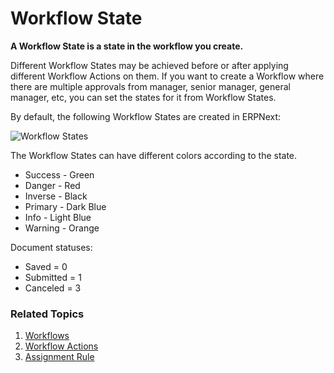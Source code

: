 <!-- add-breadcrumbs -->
# Workflow State

**A Workflow State is a state in the workflow you create.**

Different Workflow States may be achieved before or after applying different Workflow Actions on them. If you want to create a Workflow where there are multiple approvals from manager, senior manager, general manager, etc, you can set the states for it from Workflow States.

By default, the following Workflow States are created in ERPNext:

![Workflow States](/docs/v12/assets/img/setup/workflow-states.png)

The Workflow States can have different colors according to the state.

* Success - Green
* Danger - Red
* Inverse - Black
* Primary - Dark Blue
* Info - Light Blue
* Warning - Orange

Document statuses:

* Saved = 0
* Submitted = 1
* Canceled = 3

### Related Topics
1. [Workflows](/docs/user/manual/en/setting-up/workflows)
1. [Workflow Actions](/docs/user/manual/en/setting-up/workflow-actions)
1. [Assignment Rule](/docs/user/manual/en/automation/assignment-rule)
